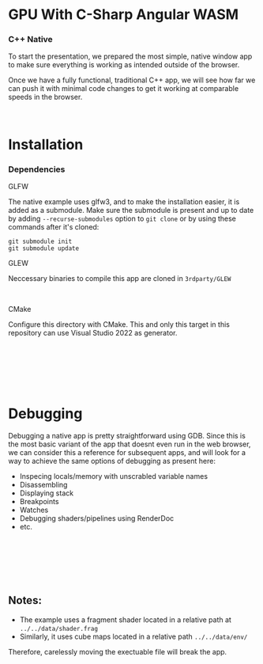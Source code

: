 # GPU With C-Sharp Angular WASM
### C++ Native

To start the presentation, we prepared the most simple, native window app to make sure everything is working as intended outside of the browser. 

Once we have a fully functional, traditional C++ app, we will see how far we can push it with minimal code changes to get it working at comparable speeds in the browser.


<br>

# Installation

### Dependencies

GLFW

The native example uses glfw3, and to make the installation easier, it is added as a submodule.
Make sure the submodule is present and up to date by adding `--recurse-submodules` option to `git clone` or by using these commands after it's cloned:
```
git submodule init
git submodule update
```

GLEW

Neccessary binaries to compile this app are cloned in `3rdparty/GLEW`

<br>

CMake 

Configure this directory with CMake. This and only this target in this repository can use Visual Studio 2022 as generator.



<br><br><br><br><br>


# Debugging

Debugging a native app is pretty straightforward using GDB. Since this is the most basic variant of the app that doesnt even run in the web browser, we can consider this a reference for subsequent apps, and will look for a way to achieve the same options of debugging as present here:
- Inspecing locals/memory with unscrabled variable names
- Disassembling
- Displaying stack
- Breakpoints
- Watches
- Debugging shaders/pipelines using RenderDoc
- etc.
  
<br><br><br><br><br>


Notes:
-------
- The example uses a fragment shader located in a relative path at `../../data/shader.frag`
- Similarly, it uses cube maps located in a relative path `../../data/env/`

Therefore, carelessly moving the exectuable file will break the app.
